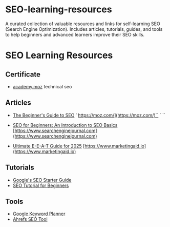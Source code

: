 # SEO-learning-resources
A curated collection of valuable resources and links for self-learning SEO (Search Engine Optimization). Includes articles, tutorials, guides, and tools to help beginners and advanced learners improve their SEO skills.


# SEO Learning Resources

## Certificate 
- [academy.moz](https://academy.moz.com/) technical seo 
## Articles
- [The Beginner's Guide to SEO](https://moz.com/beginners-guide-to-seo)  `` ` ``https://moz.com/](https://moz.com/)`` ` ``

- [SEO for Beginners: An Introduction to SEO Basics](https://www.searchenginejournal.com/seo-101/) [https://www.searchenginejournal.com](https://www.searchenginejournal.com)
- [Ultimate E-E-A-T Guide for 2025](https://www.marketingaid.io/ultimate-eeat-guide/)  [https://www.marketingaid.io](https://www.marketingaid.io)
## Tutorials
- [Google's SEO Starter Guide](https://support.google.com/webmasters/answer/7451184?hl=en)
- [SEO Tutorial for Beginners](https://www.youtube.com/watch?v=ZvYsbkQ0aXg)

## Tools
- [Google Keyword Planner](https://ads.google.com/home/tools/keyword-planner/)
- [Ahrefs SEO Tool](https://ahrefs.com/)

